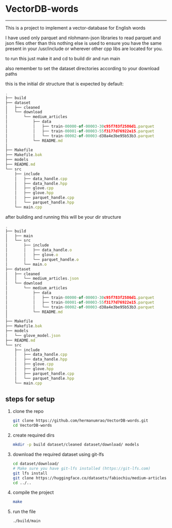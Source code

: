 # VectorDB-words
- - -

This is a project to implement a vector-database for English words

I have used only parquet and nlohmann-json libraries to read parquet and json files
other than this nothing else is used to ensure you have the same present in your /usr/include or wherever other cpp libs are located for you.

to run this just make it and cd to build dir and run main

also remember to set the dataset directories according to your download paths

this is the initial dir structure that is expected by default:


``` typescript
.
├── build
├── dataset
│   ├── cleaned
│   └── download
│       └── medium_articles
│           ├── data
│           │   ├── train-00000-of-00003-30c95f783f2586d1.parquet
│           │   ├── train-00001-of-00003-55f3177d76922e15.parquet
│           │   └── train-00002-of-00003-d38a4e3be95b53b3.parquet
│           └── README.md
│
├── Makefile
├── Makefile.bak
├── models
├── README.md
└── src
    ├── include
    │   ├── data_handle.cpp
    │   ├── data_handle.hpp
    │   ├── glove.cpp
    │   ├── glove.hpp
    │   ├── parquet_handle.cpp
    │   └── parquet_handle.hpp
    └── main.cpp
```

after building and running this will be your dir structure

``` typescript
.
├── build
│   ├── main
│   └── src
│       ├── include
│       │   ├── data_handle.o
│       │   ├── glove.o
│       │   └── parquet_handle.o
│       └── main.o
├── dataset
│   ├── cleaned
│   │   └── medium_articles.json
│   └── download
│       └── medium_articles
│           ├── data
│           │   ├── train-00000-of-00003-30c95f783f2586d1.parquet
│           │   ├── train-00001-of-00003-55f3177d76922e15.parquet
│           │   └── train-00002-of-00003-d38a4e3be95b53b3.parquet
│           └── README.md
│
├── Makefile
├── Makefile.bak
├── models
│   └── glove_model.json
├── README.md
└── src
    ├── include
    │   ├── data_handle.cpp
    │   ├── data_handle.hpp
    │   ├── glove.cpp
    │   ├── glove.hpp
    │   ├── parquet_handle.cpp
    │   └── parquet_handle.hpp
    └── main.cpp
```

## steps for setup
1. clone the repo
	``` bash
   git clone https://github.com/hermanumrao/VectorDB-words.git 
   cd VectorDB-words
	```

2. create required dirs
	```bash
   mkdir -p build dataset/cleaned dataset/download/ models
	```
4. download the required dataset using git-lfs
	``` bash
	cd dataset/download/
	# Make sure you have git-lfs installed (https://git-lfs.com)
	git lfs install
	git clone https://huggingface.co/datasets/fabiochiu/medium-articles
	cd ../..
 	```
5. compile the project
	``` bash
   make
	```
6. run the file
	```
   ./build/main
	```
